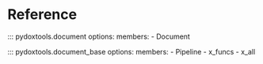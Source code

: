 # Reference

::: pydoxtools.document
    options:
        members:
            - Document

::: pydoxtools.document_base
    options:
        members:
            - Pipeline
            - x_funcs
            - x_all